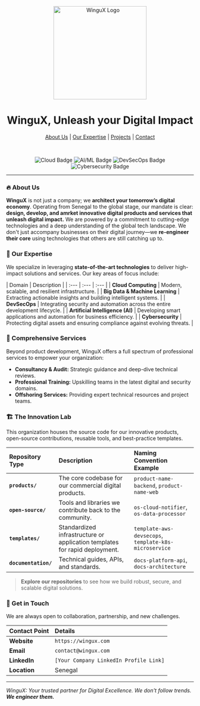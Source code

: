 <div align="center">
  <img src="https://raw.githubusercontent.com/WinguX/.github/main/profile/logowx.png" alt="WinguX Logo" width="250"/>
  <h1>WinguX, Unleash your Digital Impact</h1>
  <p>
    <a href="#about-us">About Us</a> |
    <a href="#our-expertise">Our Expertise</a> |
    <a href="#projects--repositories">Projects</a> |
    <a href="#get-in-touch">Contact</a>
  </p>
  <br/>
  <p>
    <img src="https://img.shields.io/badge/Tech-Cloud-blue" alt="Cloud Badge"/>
    <img src="https://img.shields.io/badge/Tech-AI%2FML-red" alt="AI/ML Badge"/>
    <img src="https://img.shields.io/badge/Tech-DevSecOps-green" alt="DevSecOps Badge"/>
    <img src="https://img.shields.io/badge/Tech-Cybersecurity-darkblue" alt="Cybersecurity Badge"/>
  </p>
</div>

---

### 🔥 About Us

**WinguX** is not just a company; we **architect your tomorrow’s digital economy**. Operating from Senegal to the global stage, our mandate is clear: **design, develop, and amrket innovative digital products and services that unleash digital impact.** We are powered by a commitment to cutting-edge technologies and a deep understanding of the global tech landscape. We don't just accompany businesses on their digital journey—we **re-engineer their core** using technologies that others are still catching up to.

### 🚀 Our Expertise

We specialize in leveraging **state-of-the-art technologies** to deliver high-impact solutions and services. Our key areas of focus include:

| Domain | Description |
| :--- | :--- | :--- |
| **Cloud Computing** | Modern, scalable, and resilient infrastructure. |
| **Big Data & Machine Learning** | Extracting actionable insights and building intelligent systems. |
| **DevSecOps** | Integrating security and automation across the entire development lifecycle. |
| **Artificial Intelligence (AI)** | Developing smart applications and automation for business efficiency. |
| **Cybersecurity** | Protecting digital assets and ensuring compliance against evolving threats. |

### 🌟 Comprehensive Services

Beyond product development, WinguX offers a full spectrum of professional services to empower your organization:

* **Consultancy & Audit:** Strategic guidance and deep-dive technical reviews.
* **Professional Training:** Upskilling teams in the latest digital and security domains.
* **Offshoring Services:** Providing expert technical resources and project teams.

### 🏗️ The Innovation Lab

This organization houses the source code for our innovative products, open-source contributions, reusable tools, and best-practice templates.

| Repository Type | Description | Naming Convention Example |
| :--- | :--- | :--- |
| **`products/`** | The core codebase for our commercial digital products. | `product-name-backend`, `product-name-web` |
| **`open-source/`** | Tools and libraries we contribute back to the community. | `os-cloud-notifier`, `os-data-processor` |
| **`templates/`** | Standardized infrastructure or application templates for rapid deployment. | `template-aws-devsecops`, `template-k8s-microservice` |
| **`documentation/`** | Technical guides, APIs, and standards. | `docs-platform-api`, `docs-architecture` |

> **Explore our repositories** to see how we build robust, secure, and scalable digital solutions.

### 🤝 Get in Touch

We are always open to collaboration, partnership, and new challenges.

| Contact Point | Details |
| :--- | :--- |
| **Website** | `https://wingux.com` |
| **Email** | `contact@wingux.com` |
| **LinkedIn** | `[Your Company LinkedIn Profile Link]` |
| **Location** | Senegal |

---
*WinguX: Your trusted partner for Digital Excellence. We don't follow trends. **We engineer them.***
